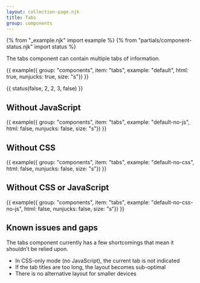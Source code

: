 ```yaml
---
layout: collection-page.njk
title: Tabs
group: components
---
```


{% from "_example.njk" import example %}
{% from "partials/component-status.njk" import status %}

The tabs component can contain multiple tabs of information.

{{ example({ group: "components", item: "tabs", example: "default", html: true, nunjucks: true, size: "s"}) }}

{{ status(false, 2, 2, 3, false) }}

## Without JavaScript

{{ example({ group: "components", item: "tabs", example: "default-no-js", html: false, nunjucks: false, size: "s"}) }}

## Without CSS

{{ example({ group: "components", item: "tabs", example: "default-no-css", html: false, nunjucks: false, size: "s"}) }}

## Without CSS or JavaScript

{{ example({ group: "components", item: "tabs", example: "default-no-css-no-js", html: false, nunjucks: false, size: "s"}) }}

## Known issues and gaps

The tabs component currently has a few shortcomings that mean it shouldn’t be relied upon.

- In CSS-only mode (no JavaScript), the current tab is not indicated
- If the tab titles are too long, the layout becomes sub-optimal
- There is no alternative layout for smaller devices
